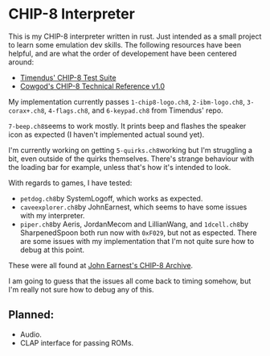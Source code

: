 # CHIP-8 Interpreter
This is my CHIP-8 interpreter written in rust. Just intended as a small project to learn some emulation dev skills. The following resources have been helpful, and are what the order of developement have been centered around:

+ [Timendus' CHIP-8 Test Suite](https://github.com/Timendus/chip8-test-suite)
+ [Cowgod's CHIP-8 Technical Reference v1.0](http://devernay.free.fr/hacks/chip8/C8TECH10.HTM)

My implementation currently passes `1-chip8-logo.ch8`, `2-ibm-logo.ch8`, `3-corax+.ch8`, `4-flags.ch8`, and `6-keypad.ch8` from Timendus' repo.

`7-beep.ch8`seems to work mostly. It prints beep and flashes the speaker icon as expected (I haven't implemented actual sound yet).

I'm currently working on getting `5-quirks.ch8`working but I'm struggling a bit, even outside of the quirks themselves. There's strange behaviour with the loading bar for example, unless that's how it's intended to look.

With regards to games, I have tested:
+ `petdog.ch8`by SystemLogoff, which works as expected.
+ `caveexplorer.ch8`by JohnEarnest, which seems to have some issues with my interpreter.
+ `piper.ch8`by Aeris, JordanMecom and LillianWang, and `1dcell.ch8`by SharpenedSpoon both run now with `0xF029`, but not as espected. There are some issues with my implementation that I'm not quite sure how to debug at this point.

These were all found at [John Earnest's CHIP-8 Archive](https://johnearnest.github.io/chip8Archive/?sort=platform).

I am going to guess that the issues all come back to timing somehow, but I'm really not sure how to debug any of this.

## Planned:
+ Audio.
+ CLAP interface for passing ROMs.
